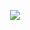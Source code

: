 <p align="center">
  <img src="https://media3.giphy.com/media/v1.Y2lkPTc5MGI3NjExc3RseGNwMm1yNXU2cXV6ZXlsOGVnZW94eTdpbTlldjR5eXVibmNkbyZlcD12MV9pbnRlcm5hbF9naWZfYnlfaWQmY3Q9Zw/pxIfPwgxzfn3ZXuaQ3/giphy.gif"/>
</p> 
